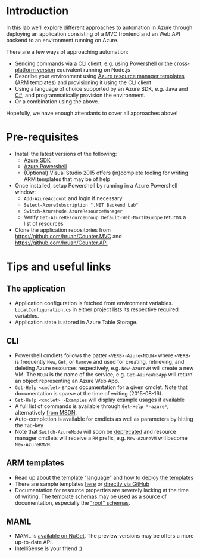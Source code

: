 # Introduction

In this lab we'll explore different approaches to automation in Azure through
deploying an application consisting of a MVC frontend and an Web API backend to
an environment running on Azure.

There are a few ways of approaching automation:

  - Sending commands via a CLI client, e.g. using [Powershell][5] or [the
      cross-platform version][6] equivalent running on Node.js
  - Describe your environment using [Azure resource manager templates][7] (ARM
      templates) and provisioning it using the CLI client
  - Using a language of choice supported by an Azure SDK, e.g. Java and
      [C#][8], and programmatically provision the environment.
  - Or a combination using the above.

Hopefully, we have enough attendants to cover all approaches above!

# Pre-requisites

  - Install the latest versions of the following:
      - [Azure SDK][9]
      - [Azure Powershell][10]
      - (Optional) Visual Studio 2015 offers (in)complete tooling for writing
	  ARM templates that may be of help
  - Once installed, setup Powershell by running in a Azure Powershell window:
      - `Add-AzureAccount` and login if necessary
      - `Select-AzureSubscription ".NET Backend Lab"`
      - `Switch-AzureMode AzureResourceManager`
      - Verify `Get-AzureResourceGroup Default-Web-NorthEurope` returns a list
	  of resources
  - Clone the application repositories from
      https://github.com/hruan/Counter.MVC and
      https://github.com/hruan/Counter.API

# Tips and useful links

## The application

  - Application configuration is fetched from environment variables.
      `LocalConfiguration.cs` in either project lists its respective required
      variables.
  - Application state is stored in Azure Table Storage.

## CLI

  - Powershell cmdlets follows the patter `<VERB>-Azure<NOUN>` where `<VERB>`
      is frequently `New`, `Get`, or `Remove` and used for creating,
      retrieving, and deleting Azure resources respectively, e.g. `New-AzureVM`
      will create a new VM. The `NOUN` is the name of the service, e.g.
      `Get-AzureWebApp` will return an object representing an Azure Web App.
  - `Get-Help <cmdlet>` shows documentation for a given cmdlet. Note that
      documentation is sparse at the time of writing (2015-08-16).
  - `Get-Help <cmdlet> -Examples` will display example usages if available
  - A full list of commands is available through `Get-Help *-azure*`,
      alternatively [from MSDN][14].
  - Auto-completion is available for cmdlets as well as parameters by hitting
      the `Tab`-key
  - Note that `Switch-AzureMode` will soon be [deprecated][3] and resource
      manager cmdlets will receive a `RM` prefix, e.g. `New-AzureVM` will
      become `New-AzureRMVM`.

## ARM templates

  - Read up about [the template "language"][7] and [how to deploy the
      templates][11]
  - There are sample templates [here][12] or [directly via GitHub][1]
  - Documentation for resource properties are severely lacking at the time of
      writing. The [template schemas][2] may be used as a source of
      documentation, especially the ["root" schemas][13].

## MAML

  - MAML is [available on NuGet][4]. The preview versions may be offers a more
      up-to-date API.
  - IntelliSense is your friend :)

[1]: https://github.com/Azure/azure-quickstart-templates
[2]: https://github.com/Azure/azure-resource-manager-schemas
[3]: https://github.com/Azure/azure-powershell/wiki/Deprecation-of-Switch-AzureMode-in-Azure-PowerShell
[4]: https://www.nuget.org/packages/Microsoft.WindowsAzure.Management.Libraries
[5]: https://github.com/Azure/azure-powershell
[6]: https://github.com/Azure/azure-xplat-cli
[7]: https://azure.microsoft.com/en-us/documentation/articles/resource-group-authoring-templates/
[8]: http://www.jeff.wilcox.name/2014/04/wamlmaml/
[9]: http://azure.microsoft.com/blog/2015/07/20/announcing-the-azure-sdk-2-7-for-net/
[10]: https://github.com/Azure/azure-powershell/releases
[11]: https://azure.microsoft.com/en-us/documentation/articles/resource-group-template-deploy/
[12]: http://azure.microsoft.com/en-us/documentation/templates/
[13]: https://github.com/Azure/azure-resource-manager-schemas/tree/master/schemas/2015-01-01
[14]: https://msdn.microsoft.com/en-us/library/azure/mt125356.aspx

